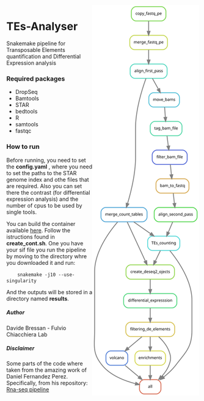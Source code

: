 <img align="right" src="https://raw.githubusercontent.com/DavideBrex/TEs-Analyser/67e1b375aebb02d3a3cc4a8da651d7a698b85c3c/rulegraph_2.svg">


# TEs-Analyser
Snakemake pipeline for Transposable Elements quantification and Differential Expression analysis


### Required packages

- DropSeq
- Bamtools
- STAR
- bedtools 
- R
- samtools 
- fastqc

### How to run

Before running, you need to set the **config.yaml** , where you need to set the paths to the STAR genome index and othe files that are required.
Also you can set there the contrast (for differential expression analysis) and the number of cpus to be used by single tools.


You can build the container available [here](https://github.com/DavideBrex/DockerFiles/tree/main/TEs-Analyser-container). Follow the istructions found in **create_cont.sh**. One you have your sif file you run the pipeline by moving to the directory whre you downloaded it and run:

        snakemake -j10 --use-singularity
        
And the outputs will be stored in a directory named **results**.

##### Author
Davide Bressan - Fulvio Chiacchiera Lab

##### Disclaimer
Some parts of the code where taken from the amazing work of Daniel Fernandez Perez. Specifically, from his repository: [Rna-seq pipeline](https://github.com/dfernandezperez/RNAseq-Snakemake)
